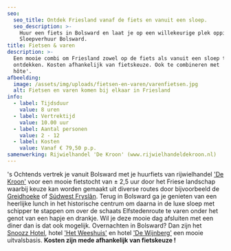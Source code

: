```yaml
---
seo:
  seo_title: Ontdek Friesland vanaf de fiets en vanuit een sloep.
  seo_description: >-
    Huur een fiets in Bolsward en laat je op een willekeurige plek oppikken door
    Sloepverhuur Bolsward.
title: Fietsen & varen
description: >-
  Een mooie combi om Friesland zowel op de fiets als vanuit een sloep te
  ontdekken. Kosten afhankelijk van fietskeuze. Ook te combineren met 'Boot &
  hôte'.
afbeelding:
  image: /assets/img/uploads/fietsen-en-varen/varenfietsen.jpg
  alt: Fietsen en varen komen bij elkaar in Friesland
info:
  - label: Tijdsduur
    value: 8 uren
  - label: Vertrektijd
    value: 10.00 uur
  - label: Aantal personen
    value: 2 - 12
  - label: Kosten
    value: Vanaf € 79,50 p.p.
samenwerking: Rijwielhandel 'De Kroon' (www.rijwielhandeldekroon.nl)
---
```


's Ochtends vertrek je vanuit Bolsward met je huurfiets van rijwielhandel <a target="_blank" rel="noopener" href="https://rijwielhandeldekroon.nl">'De Kroon'</a>&nbsp;voor een mooie fietstocht van ± 2,5 uur door het Friese landschap waarbij keuze kan worden gemaakt uit diverse routes door bijvoorbeeld de <a target="_blank" rel="noopener" href="https://greidhoeke.com">Greidhoeke</a> of <a target="_blank" rel="noopener" href="https://nl.wikipedia.org/wiki/S%C3%BAdwest-Frysl%C3%A2n">S&uacute;dwest Frysl&acirc;n</a>. Terug in Bolsward ga je genieten van een heerlijke lunch in het historische centrum om daarna in de luxe sloep met schipper te stappen om over de schaats Elfstedenroute te varen onder het genot van een hapje en drankje. Wil je deze mooie dag afsluiten met een diner dan is dat ook mogelijk. Overnachten in Bolsward? Dan zijn het <a target="_blank" rel="noopener" href="https://www.snoozzhotels.com">Snoozz Hotel</a>, hotel <a target="_blank" rel="noopener" href="http://hotelhetweeshuis.nl">'Het Weeshuis'</a> en hotel <a target="_blank" rel="noopener" href="https://wijnbergbolsward.nl">'De Wijnberg'</a>&nbsp;een mooie uitvalsbasis. **Kosten zijn mede afhankelijk van fietskeuze \!**

&nbsp;

